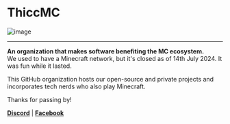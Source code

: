 # ThiccMC
![image](https://github.com/ThiccMC/.github/assets/73286927/7040a1b4-82bb-461c-b4a9-c4df235adba2)
***
**An organization that makes software benefiting the MC ecosystem.**\
We used to have a Minecraft network, but it's closed as of 14th July 2024. It was fun while it lasted.

This GitHub organization hosts our open-source and private projects and incorporates tech nerds who also play Minecraft.

Thanks for passing by!

[**Discord**](https://thiccmc.com/discord) | [**Facebook**](https://facebook.com/thiccmc)
